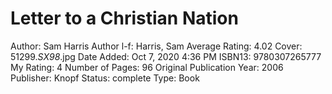 # Letter to a Christian Nation

Author: Sam Harris
Author l-f: Harris, Sam
Average Rating: 4.02
Cover: 51299._SX98_.jpg
Date Added: Oct 7, 2020 4:36 PM
ISBN13: 9780307265777
My Rating: 4
Number of Pages: 96
Original Publication Year: 2006
Publisher: Knopf
Status: complete
Type: Book